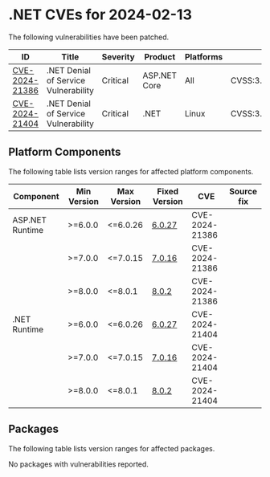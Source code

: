 # .NET CVEs for 2024-02-13

The following vulnerabilities have been patched.

| ID                | Title             | Severity      | Product       | Platforms     | CVSS                         |
| ----------------- | ----------------- | ------------- | ------------- | ------------- | ---------------------------- |
| [CVE-2024-21386][CVE-2024-21386] | .NET Denial of Service Vulnerability | Critical | ASP.NET Core | All | CVSS:3.1/AV:N/AC:L/PR:N/UI:N/S:U/C:N/I:N/A:H/E:P/RL:O/RC:C |
| [CVE-2024-21404][CVE-2024-21404] | .NET Denial of Service Vulnerability | Critical | .NET | Linux | CVSS:3.1/AV:N/AC:L/PR:N/UI:N/S:U/C:N/I:N/A:H/E:P/RL:O/RC:C |

## Platform Components

The following table lists version ranges for affected platform components.

| Component     | Min Version   | Max Version | Fixed Version | CVE     | Source fix |
| ------------- | ------------- | --------- | --------- | ------------- | -------- |
| ASP.NET Runtime | >=6.0.0     | <=6.0.26  | [6.0.27](https://github.com/dotnet/core/blob/main/release-notes/6.0/6.0.27/6.0.27.md) | CVE-2024-21386 |  |
|               | >=7.0.0       | <=7.0.15  | [7.0.16](https://github.com/dotnet/core/blob/main/release-notes/7.0/7.0.16/7.0.16.md) | CVE-2024-21386 |  |
|               | >=8.0.0       | <=8.0.1   | [8.0.2](https://github.com/dotnet/core/blob/main/release-notes/8.0/8.0.2/8.0.2.md) | CVE-2024-21386 |  |
| .NET Runtime  | >=6.0.0       | <=6.0.26  | [6.0.27](https://github.com/dotnet/core/blob/main/release-notes/6.0/6.0.27/6.0.27.md) | CVE-2024-21404 |  |
|               | >=7.0.0       | <=7.0.15  | [7.0.16](https://github.com/dotnet/core/blob/main/release-notes/7.0/7.0.16/7.0.16.md) | CVE-2024-21404 |  |
|               | >=8.0.0       | <=8.0.1   | [8.0.2](https://github.com/dotnet/core/blob/main/release-notes/8.0/8.0.2/8.0.2.md) | CVE-2024-21404 |  |

## Packages

The following table lists version ranges for affected packages.

No packages with vulnerabilities reported.

[CVE-2024-21386]: https://github.com/dotnet/aspnetcore/security/advisories/GHSA-g74q-5xw3-j7q9
[CVE-2024-21404]: https://github.com/dotnet/runtime/security/advisories/GHSA-qqwf-5c27-4xxx
